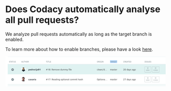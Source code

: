 # Does Codacy automatically analyse all pull requests?

We analyze pull requests automatically as long as the target branch is enabled.

To learn more about how to enable branches, please have a look [here](/hc/en-us/articles/207280019-Managing-Branches).

![](../../images/Screen_Shot_2016-12-06_at_17.37.13.png)
